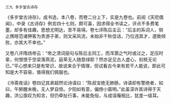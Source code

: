     三九 多岁堂古诗存 

   《多岁堂古诗存》，成书选，本八卷，而卷二分上下，实是九卷也。前阅《天咫偶闻》，中录《古诗存》例言四十七则，颇可喜，因求得全书读之，评点不多费笔墨，却多有佳趣，思想尤明达，至不易得。卷七评陈后主云：“后主的系词人，倘止携暄范诸狎客为贵游子弟，则文采风流，未始非千秋佳话，乃位违其才，遂致倾败，亦其大不幸也。”

   又卷八评隋炀帝云：“帝之清词丽句与陈后主同工，而浑灏之气时或过之，足压时辈，何恨恨于空梁落燕泥，庭草无人随意绿耶？然亦足见古人虚心，刻核无论已。”平心想来只是有常识，故说来合于情理，但试看古今来有若干人能说，即此可知是大不容易，值得我们佩服也。

   《冷斋夜话》卷四记其弟超然论诗语曰：“陈叔宝绝无肺肠，诗语却有警绝者，如曰，午醉醒未晚，无人梦自惊。夕阳如有意，偏傍小窗明。”此虽深许其诗得于天趣，洪公亟叹为知言，但仍牵扯行事，未能免俗，与成误庵相比，犹差一级耳。

